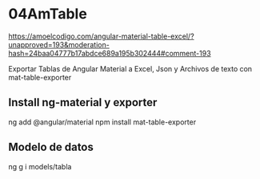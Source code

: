 # 04AmTable
https://amoelcodigo.com/angular-material-table-excel/?unapproved=193&moderation-hash=24baa04777b17abdce689a195b302444#comment-193

Exportar Tablas de Angular Material a Excel, Json y Archivos de texto con mat-table-exporter

## Install ng-material y exporter
ng add @angular/material
npm install mat-table-exporter

## Modelo de datos
ng g i models/tabla





